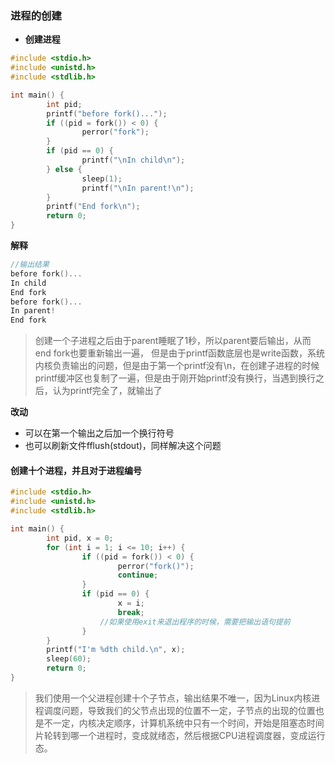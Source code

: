 ### 进程的创建



- **创建进程**

```c
#include <stdio.h>
#include <unistd.h>
#include <stdlib.h>

int main() {
        int pid;
        printf("before fork()...");
        if ((pid = fork()) < 0) {
                perror("fork");
        }
        if (pid == 0) {
                printf("\nIn child\n");
        } else {
                sleep(1);
                printf("\nIn parent!\n");
        }
        printf("End fork\n");
        return 0;
}

```

**解释**

``` c
//输出结果
before fork()...
In child
End fork
before fork()...
In parent!
End fork

```

> 创建一个子进程之后由于parent睡眠了1秒，所以parent要后输出，从而end fork也要重新输出一遍， 但是由于printf函数底层也是write函数，系统内核负责输出的问题，但是由于第一个printf没有\n，在创建子进程的时候printf缓冲区也复制了一遍，但是由于刚开始printf没有换行，当遇到换行之后，认为printf完全了，就输出了

**改动**

- 可以在第一个输出之后加一个换行符号
- 也可以刷新文件fflush(stdout)，同样解决这个问题



#### 创建十个进程，并且对于进程编号

``` c
#include <stdio.h>
#include <unistd.h>
#include <stdlib.h>

int main() {
        int pid, x = 0;
        for (int i = 1; i <= 10; i++) {
                if ((pid = fork()) < 0) {
                        perror("fork()");
                        continue;
                }
                if (pid == 0) {
                        x = i;
                        break;
                    //如果使用exit来退出程序的时候，需要把输出语句提前
                }
        }
        printf("I'm %dth child.\n", x);
        sleep(60);
        return 0;
}

```

> 我们使用一个父进程创建十个子节点，输出结果不唯一，因为Linux内核进程调度问题，导致我们的父节点出现的位置不一定，子节点的出现的位置也是不一定，内核决定顺序，计算机系统中只有一个时间，开始是阻塞态时间片轮转到哪一个进程时，变成就绪态，然后根据CPU进程调度器，变成运行态。

